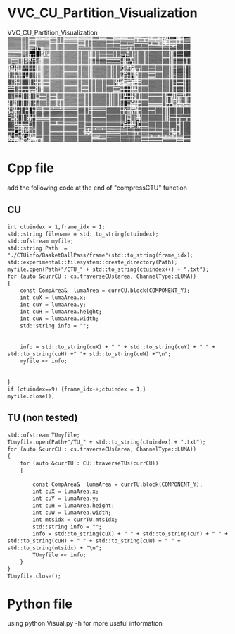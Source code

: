 # VVC_CU_Partition_Visualization
VVC_CU_Partition_Visualization
![image](https://github.com/Huai0429/VVC_CU_Partition_Visualization/blob/main/CTU000.png)
# Cpp file
add the following code at the end of "compressCTU" function
## CU
```
int ctuindex = 1,frame_idx = 1;  
std::string filename = std::to_string(ctuindex);
std::ofstream myfile;
std::string Path  = "./CTUinfo/BasketBallPass/frame"+std::to_string(frame_idx);
std::experimental::filesystem::create_directory(Path);
myfile.open(Path+"/CTU_" + std::to_string(ctuindex++) + ".txt");
for (auto &currCU : cs.traverseCUs(area, ChannelType::LUMA))
{
    const CompArea&  lumaArea = currCU.block(COMPONENT_Y);
    int cuX = lumaArea.x;
    int cuY = lumaArea.y;
    int cuH = lumaArea.height;
    int cuW = lumaArea.width;
    std::string info = "";


    info = std::to_string(cuX) + " " + std::to_string(cuY) + " " + std::to_string(cuH) +" "+ std::to_string(cuW) +"\n";
    myfile << info;


}
if (ctuindex==9) {frame_idx++;ctuindex = 1;}
myfile.close();
```
## TU (non tested)
```
std::ofstream TUmyfile;
TUmyfile.open(Path+"/TU_" + std::to_string(ctuindex) + ".txt");
for (auto &currCU : cs.traverseCUs(area, ChannelType::LUMA))
{
    for (auto &currTU : CU::traverseTUs(currCU))
    {

        const CompArea&  lumaArea = currTU.block(COMPONENT_Y);
        int cuX = lumaArea.x;
        int cuY = lumaArea.y;
        int cuH = lumaArea.height;
        int cuW = lumaArea.width;
        int mtsidx = currTU.mtsIdx;
        std::string info = "";
        info = std::to_string(cuX) + " " + std::to_string(cuY) + " " + std::to_string(cuH) + " " + std::to_string(cuW) + " " + std::to_string(mtsidx) + "\n";
        TUmyfile << info;
    }
}
TUmyfile.close();
```
# Python file 
using python Visual.py -h for more useful information

